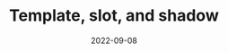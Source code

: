---
title: 'Template, slot, and shadow'
authors:
  - estellweyl
description: An explanation of template, slot, and shadow.
date: 2022-09-08
placeholder: true
tags:
  - html
---
